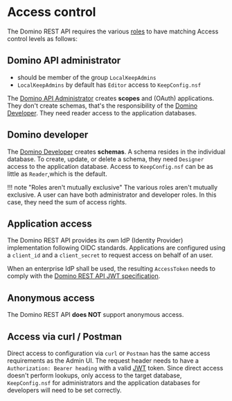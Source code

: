# Access control

The Domino REST API requires the various [roles](usingdominorestapi/roles.md) to have matching Access control levels as follows:

## Domino API administrator

- should be member of the group `LocalKeepAdmins`
- `LocalKeepAdmins` by default has `Editor` access to `KeepConfig.nsf`

The [Domino API Administrator](../references/usingdominorestapi/roles.md#dominodomino-rest-api-administrator) creates **scopes** and (OAuth) applications. They don't create schemas, that's the responsibility of the [Domino Developer](../references/usingdominorestapi/roles.md#domino-developer). They need reader access to the application databases.

## Domino developer

The [Domino Developer](../references/usingdominorestapi/roles.md#domino-developer) creates **schemas**. A schema resides in the individual database. To create, update, or delete a schema, they need `Designer` access to the application database. Access to `KeepConfig.nsf` can be as little as `Reader`,which is the default.

<!-- prettier-ignore -->
!!! note "Roles aren't mutually exclusive"
    The various roles aren't mutually exclusive. A user can have both administrator and developer roles. In this case, they need the sum of access rights.

## Application access

The Domino REST API provides its own IdP (Identity Provider) implementation following OIDC standards. Applications are configured using a `client_id` and a `client_secret` to request access on behalf of an user.

When an enterprise IdP shall be used, the resulting `AccessToken` needs to comply with the [Domino REST API JWT specification](../references/security/jwt.md).

## Anonymous access

The Domino REST API **does NOT** support anonymous access.

## Access via curl / Postman

Direct access to configuration via `curl` or `Postman` has the same access requirements as the Admin UI. The request header needs to have a `Authorization: Bearer heading` with a valid [JWT](../references/security/jwt.md) token. Since direct access doesn't perform lookups, only access to the target database, `KeepConfig.nsf` for administrators and the application databases for developers will need to be set correctly.
